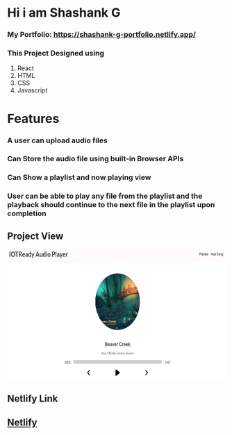 # Hi i am Shashank G
### My Portfolio: https://shashank-g-portfolio.netlify.app/

### This Project Designed using
1. React
2. HTML
3. CSS
4. Javascript

# Features
### A user can upload audio files
### Can Store the audio file using built-in Browser APIs
### Can Show a playlist and now playing view 
### User can be able to play any file from the playlist and the playback should continue to the next file in the playlist upon completion

## Project View
<img src="https://github.com/007shashi/images/blob/main/Music.png" height="300"/>

## Netlify Link
## [Netlify](https://iotreadymusicplayer.netlify.app/)

